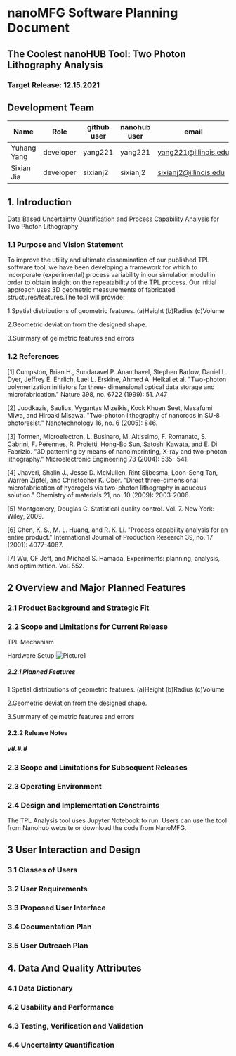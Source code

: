 # nanoMFG Software Planning Document
<!-- Replace text below with long title of project:short-name -->
## The Coolest nanoHUB Tool: Two Photon Lithography Analysis
### Target Release: 12.15.2021 

## Development Team
<!-- Complete table for all team members 
 roles: lead, developer, reviewer
 status: active, inactive
-->
Name | Role | github user | nanohub user | email | status
---|---|---|---|---|---
Yuhang Yang | developer| yang221 | yang221 | yang221@illinois.edu | active
Sixian Jia | developer | sixianj2 | sixianj2| sixianj2@illinois.edu | active



## 1. Introduction
Data Based Uncertainty Quatification and Process Capability Analysis for Two Photon Lithography

### 1.1 Purpose and Vision Statement
<!-- Why are we building this tool?
What is the key benefit
How does it relate to existing tools and existing software?
How does it fit into the overall objectives for the nano **manufacturing** node?
Who will use this software?
-->
To improve the utility and ultimate dissemination of our published TPL software tool, we have been developing a framework for which to incorporate (experimental) process variability in our simulation model in order to obtain insight on the repeatability of the TPL process. Our initial approach uses 3D geometric measurements of fabricated structures/features.The tool will provide:

1.Spatial distributions of geometric features.
(a)Height
(b)Radius
(c)Volume

2.Geometric deviation from the designed shape.

3.Summary of geimetric features and errors

### 1.2 References
<!--List any documents or background material that are relevant.  Links are useful. For instance, a link to a wiki or readme page in the project repository, or link to a uploaded file (doc, pdf, ppt, etc.).-->
 [1] Cumpston, Brian H., Sundaravel P. Ananthavel, Stephen Barlow, Daniel L. Dyer, Jeffrey E.
 Ehrlich, Lael L. Erskine, Ahmed A. Heikal et al. "Two-photon polymerization initiators for three-
 dimensional optical data storage and microfabrication." Nature 398, no. 6722 (1999): 51.
A47

 [2] Juodkazis, Saulius, Vygantas Mizeikis, Kock Khuen Seet, Masafumi Miwa, and Hiroaki Misawa.
 "Two-photon lithography of nanorods in SU-8 photoresist." Nanotechnology 16, no. 6 (2005): 846.
 
 [3] Tormen, Microelectron, L. Businaro, M. Altissimo, F. Romanato, S. Cabrini, F. Perennes, R.
 Proietti, Hong-Bo Sun, Satoshi Kawata, and E. Di Fabrizio. "3D patterning by means of
 nanoimprinting, X-ray and two-photon lithography." Microelectronic Engineering 73 (2004): 535-
 541.
 
 [4] Jhaveri, Shalin J., Jesse D. McMullen, Rint Sijbesma, Loon-Seng Tan, Warren Zipfel, and
 Christopher K. Ober. "Direct three-dimensional microfabrication of hydrogels via two-photon
 lithography in aqueous solution." Chemistry of materials 21, no. 10 (2009): 2003-2006.

[5] Montgomery, Douglas C. Statistical quality control. Vol. 7. New York: Wiley, 2009.
 
 [6] Chen, K. S., M. L. Huang, and R. K. Li. "Process capability analysis for an entire
 product." International Journal of Production Research 39, no. 17 (2001): 4077-4087.
 
 [7] Wu, CF Jeff, and Michael S. Hamada. Experiments: planning, analysis, and optimization. Vol. 552.
 
## 2 Overview and Major Planned Features
<!--Provide and overview characterising this proposed release.  Describe how users will interact with each proposed feature. Include a schematic/diagram to illustrate an overview of proposed software and achitecture componets for the project-->

### 2.1 Product Background and Strategic Fit
<!--Provide context for the proposed product.  Is this a completely new projects, or next version of an existing project? This can include a description of any contextual research, or the status of any existing prototype application.  If this SPD describes a component, describe its relationship to larger system. Can include diagrams.-->


### 2.2 Scope and Limitations for Current Release
<!--List the all planned goals/features for this release.  These should be links to issues.  Add a new subsection for each release.  Equally important, document feature you explicity are not doing at this time-->
TPL Mechanism

Hardware Setup
![Picture1](https://user-images.githubusercontent.com/71730024/98635471-0cad1880-22f3-11eb-826c-7c04c904d826.png)

##### 2.2.1 Planned Features

1.Spatial distributions of geometric features.
(a)Height
(b)Radius
(c)Volume

2.Geometric deviation from the designed shape.

3.Summary of geimetric features and errors
#### 2.2.2 Release Notes 
##### v#.#.#

### 2.3 Scope and Limitations for Subsequent Releases
<!--Short summary of  future envisioned roadmap for subsequent efforts.-->

### 2.3 Operating Environment
<!--Describe the target environment.  Identify components or application that are needed.  Describe technical infrastructure need to support the application.-->

### 2.4 Design and Implementation Constraints
<!--This could include pre-existing code that needs to be incorporated ,a certain programming language or toolkit and software dependencies.  Describe the origin and rationale for each constraint.-->

The TPL Analysis tool uses Jupyter Notebook to run. Users can use the tool from Nanohub website or download the code from NanoMFG.
 
## 3 User Interaction and Design

### 3.1 Classes of Users
<!--Identify classes (types) of users that you anticipate will use the product.  Provide any relevant context about each class that may influence how the product is used: 
The tasks the class of users will perform
Access and privilege level
Features used
Experience level
Type of interaction
Provide links to any user surveys, questionnaires, interviews, feedback or other relevant information.-->

### 3.2 User Requirements
<!-- Provide a list of issue links to document the main set of user requirements to be satisfied by this release.  Use the user requirement template to draft thense issues.  A well written user requirement should be easy to justify (Rational) and should be testable.  List in order of priority as must have, should have or nice to have for each use case. -->

### 3.3 Proposed User Interface
<!--Could include drawn mockups, screenshots of prototypes, comparison to existing software and other descriptions.-->

### 3.4 Documentation Plan
<!-- List planned documentation activities -->

### 3.5 User Outreach Plan
<!-- List upcoming activities designed to elicit user feedback and/or engage new users.  Use issues for activities that will be completed this iteration-->

## 4. Data And Quality Attributes

### 4.1 Data Dictionary
<!--Summarize inputs and outputs for the application.-->

### 4.2 Usability and Performance
<!--Summarize usability requirements such as easy of adoption for new users (eg example data),  inline documentation, avoiding errors, efficient interaction, etc.  Describe performance expectations  and/or document challenges.  Note you can reference user requirements from above if needed. -->

### 4.3 Testing, Verification and Validation
<!--Describe What data is necessary to verify the basic functionality of the application.  Provide a testing plan that includes a list of issues for each planned activity.  Describe data sets that are needed to test validation.-->

### 4.4 Uncertainty Quantification
<!--Identify and document possible sources of uncertainty. Categorize with standard labels, such as parametric, structural, algorithmic, experimental, interpolation.

Develop a plan for measuring and documenting uncertainty, e.g., using forward propagation or inverse UQ, and showing it in the application, if applicable.-->
